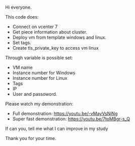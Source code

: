 Hi everyone. 

This code does:

- Connect on vcenter 7
- Get piece information about cluster. 
- Deploy vm from template windows and linux.
- Set tags.
- Create tls_private_key to access vm linux

Through variable is possible set: 

- VM name
- Instance number for Windows
- Instance number for Linux
- Tags
- IP
- User and passoword.

Please watch my demonstration: 

- Full demonstration: https://youtu.be/-vMayVsNjNg
- Super fast demonstration: https://youtu.be/7toMBgr-s_Q

If can you, tell me what I can improve in my study

Thank you for your time.
